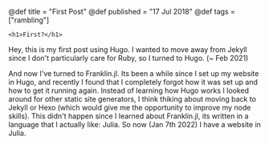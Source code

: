@def title = "First Post"
@def published = "17 Jul 2018"
@def tags = ["rambling"]

~~~
<h1>First?</h1>
~~~

Hey, this is my first post using Hugo. I wanted to move away from Jekyll since I don't particularly care for Ruby, so I turned to Hugo. (~ Feb 2021)

And now I've turned to Franklin.jl. Its been a while since I set up my website in Hugo, and recently I found that I completely forgot how it was set up and how to get it running again. Instead of learning how Hugo works I looked around for other static site generators, I think thiking about moving back to Jekyll or Hexo (which would give me the opportunity to improve my node skills). This didn't happen since I learned about Franklin.jl, its written in a language that I actually like: Julia. So now (Jan 7th 2022) I have a website in Julia.
